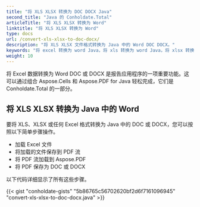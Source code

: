 ```yaml
---
title: "将 XLS XLSX 转换为 DOC DOCX Java"
second_title: "Java 的 Conholdate.Total"
articleTitle: "将 XLS XLSX 转换为 Word"
linktitle: "将 XLS XLSX 转换为 Word"
type: docs
url: /convert-xls-xlsx-to-doc-docx/
description: "将 XLS XLSX 文件格式转换为 Java 中的 Word DOC DOCX。"
keywords: "将 excel 转换为 word Java，将 xls 转换为 word Java，将 xlsx 转换为 word Java，java 将 xls xlsx，xls 转换为 doc docx java，xlsx 到 doc docx eclipse java，用于 xls 的 Java 转换器，用于 xlsx 的 Java 转换器，Excel 到 pdf Java , 工作表到 pdf"
weight: 10
---
```


将 Excel 数据转换为 Word DOC 或 DOCX 是报告应用程序的一项重要功能。这可以通过组合 Aspose.Cells 和 Aspose.PDF for Java 轻松完成，它们是 Conholdate.Total 的一部分。

## **将 XLS XLSX 转换为 Java 中的 Word**
要将 XLS、XLSX 或任何 Excel 格式转换为 Java 中的 DOC 或 DOCX，您可以按照以下简单步骤操作。

- 加载 Excel 文件
- 将加载的文件保存到 PDF 流
- 将 PDF 流加载到 Aspose.PDF
- 将 PDF 保存为 DOC 或 DOCX

以下代码详细显示了所有这些步骤。

{{< gist "conholdate-gists" "5b86765c56702620bf2d6f7161096945" "convert-xls-xlsx-to-doc-docx.java" >}}
